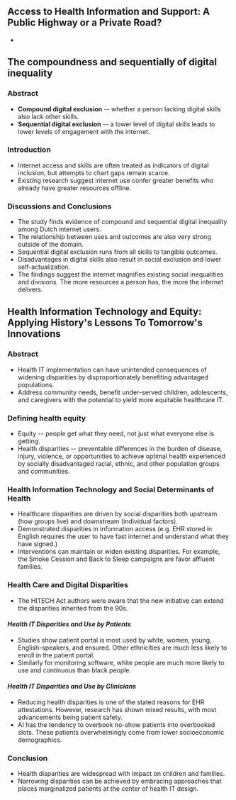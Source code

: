 ## Access to Health Information and Support: A Public Highway or a Private Road?
- 

## The compoundness and sequentially of digital inequality
### Abstract
- **Compound digital exclusion** -- whether a person lacking digital skills also lack other skills.
- **Sequential digital exclusion** -- a lower  level of digital skills leads to lower  levels of engagement with the internet.

### Introduction
- Internet access and skills are often treated as indicators of digital inclusion, but attempts to chart gaps remain scarce.
- Existing research suggest internet use confer greater benefits who already have greater resources offline.

### Discussions and Conclusions
- The study finds evidence of compound and sequential digital inequality among Dutch internet users.
- The relationship between uses and outcomes are also very strong outside of the domain.
- Sequential digital exclusion runs from all skills to tangible outcomes.
- Disadvantages in digital skills also result in social exclusion and lower self-actualization.
- The findings suggest the internet magnifies existing social inequalities and divisions. The more resources a person has, the more  the internet delivers.

## Health Information Technology and Equity: Applying History's Lessons To Tomorrow's Innovations
### Abstract
- Health IT implementation can have unintended consequences of widening disparities by disproportionately benefiting advantaged populations.
- Address community needs, benefit under-served children, adolescents, and caregivers with the potential to yield more equitable healthcare IT.
### Defining health equity
- Equity -- people get what they need, not just what everyone else is getting.
- Health disparities -- preventable differences in the burden of disease, injury, violence, or opportunities to achieve optimal health experienced by socially disadvantaged racial, ethnic, and other population groups and communities.
### Health Information Technology and Social Determinants of Health
- Healthcare disparities are driven by social disparities both upstream (how groups live) and downstream (individual factors).
- Demonstrated disparities in information access (e.g. EHR stored in English requires the user to have fast internet and understand what they have signed.)
- Interventions can maintain or widen existing disparities. For example, the Smoke Cession and Back to Sleep campaigns are favor affluent families.
### Health Care and Digital Disparities
- The HITECH Act authors were aware that the new initiative can extend the disparities inherited from the 90s.
#### _Health IT Disparities and Use by Patients_
- Studies show patient portal is most used by white, women, young, English-speakers, and ensured. Other ethnicities are much less likely to enroll in the patient portal.
- Similarly for monitoring software, white people are much more likely to use and continuous than black people.
#### _Health IT Disparities and Use by Clinicians_
- Reducing health disparities is one of the stated reasons for EHR attestations. However, research has shown mixed results, with most advancements being patient safety.
- AI has the tendency to overbook no-show patients into overbooked slots. These patients overwhelmingly come from lower socioeconomic demographics.
### Conclusion
- Health disparities are widespread with impact on children and families.
- Narrowing disparities can be achieved  by embracing approaches that places marginalized patients at the center of health IT design.